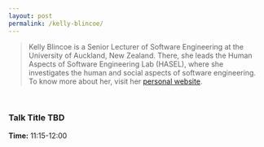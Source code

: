 ```yaml
---
layout: post
permalink: /kelly-blincoe/
---
```


> Kelly Blincoe is a Senior Lecturer of Software Engineering at the University of Auckland, New Zealand.
There, she leads the Human Aspects of Software Engineering Lab (HASEL), where she investigates the human and social aspects of software engineering.
To know more about her, visit her [personal website](https://kblincoe.github.io/).

<br>

### Talk Title TBD

**Time:** 11:15-12:00
